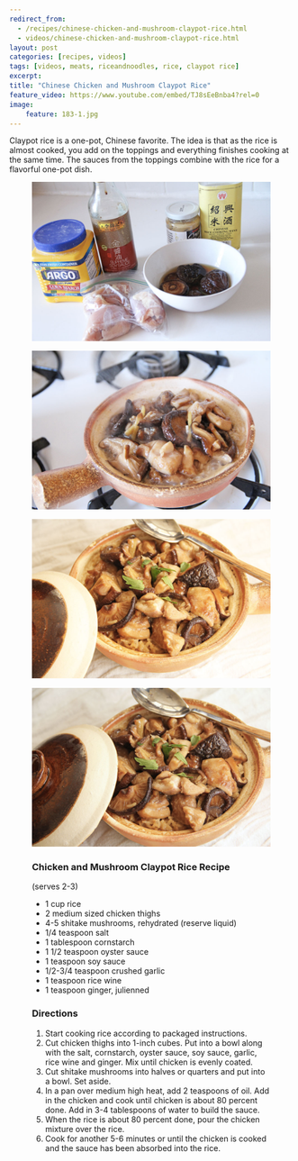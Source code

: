 ```yaml
---
redirect_from: 
  - /recipes/chinese-chicken-and-mushroom-claypot-rice.html
  - videos/chinese-chicken-and-mushroom-claypot-rice.html
layout: post
categories: [recipes, videos]
tags: [videos, meats, riceandnoodles, rice, claypot rice]
excerpt: 
title: "Chinese Chicken and Mushroom Claypot Rice"
feature_video: https://www.youtube.com/embed/TJ8sEeBnba4?rel=0
image:
    feature: 183-1.jpg
---
```


Claypot rice is a one-pot, Chinese favorite.  The idea is that as the rice is almost cooked, you add on the toppings and everything finishes cooking at the same time.  The sauces from the toppings combine with the rice for a flavorful one-pot dish.

<figure>
    <img src="/images/183-3.jpg">
</figure>

<figure>
    <img src="/images/183-5.jpg">
</figure>

<figure>
    <img src="/images/183-6.jpg">
</figure>
<figure>
    <img src="/images/183-7.jpg">
</figure>


<figure class="ingredients" markdown="1">

### Chicken and Mushroom Claypot Rice Recipe

(serves 2-3)

- 1 cup rice
- 2 medium sized chicken thighs
- 4-5 shitake mushrooms, rehydrated (reserve liquid)
- 1/4 teaspoon salt
- 1 tablespoon cornstarch
- 1 1/2 teaspoon oyster sauce
- 1 teaspoon soy sauce
- 1/2-3/4 teaspoon crushed garlic
- 1 teaspoon rice wine
- 1 teaspoon ginger, julienned



</figure>

<figure class="directions" markdown="1">

### Directions

1. Start cooking rice according to packaged instructions.
2. Cut chicken thighs into 1-inch cubes.  Put into a bowl along with the salt, cornstarch, oyster sauce, soy sauce, garlic, rice wine and ginger.  Mix until chicken is evenly coated.
3. Cut shitake mushrooms into halves or quarters and put into a bowl.  Set aside.
4. In a pan over medium high heat, add 2 teaspoons of oil.  Add in the chicken and cook until chicken is about 80 percent done.  Add in 3-4 tablespoons of water to build the sauce.
5. When the rice is about 80 percent done, pour the chicken mixture over the rice.  
6. Cook for another 5-6 minutes or until the chicken is cooked and the sauce has been absorbed into the rice.
</figure>


